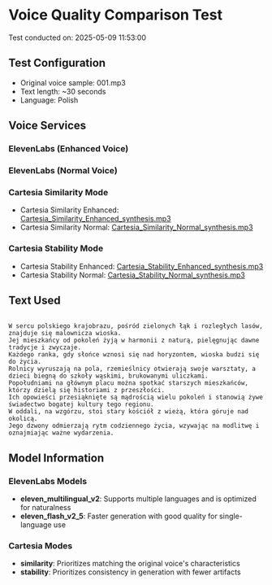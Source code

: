 # Voice Quality Comparison Test

Test conducted on: 2025-05-09 11:53:00

## Test Configuration

- Original voice sample: 001.mp3
- Text length: ~30 seconds
- Language: Polish

## Voice Services

### ElevenLabs (Enhanced Voice)

### ElevenLabs (Normal Voice)

### Cartesia Similarity Mode
- Cartesia Similarity Enhanced: [Cartesia_Similarity_Enhanced_synthesis.mp3](Cartesia_Similarity_Enhanced_synthesis.mp3)
- Cartesia Similarity Normal: [Cartesia_Similarity_Normal_synthesis.mp3](Cartesia_Similarity_Normal_synthesis.mp3)

### Cartesia Stability Mode
- Cartesia Stability Enhanced: [Cartesia_Stability_Enhanced_synthesis.mp3](Cartesia_Stability_Enhanced_synthesis.mp3)
- Cartesia Stability Normal: [Cartesia_Stability_Normal_synthesis.mp3](Cartesia_Stability_Normal_synthesis.mp3)

## Text Used

```

W sercu polskiego krajobrazu, pośród zielonych łąk i rozległych lasów, znajduje się malownicza wioska. 
Jej mieszkańcy od pokoleń żyją w harmonii z naturą, pielęgnując dawne tradycje i zwyczaje.
Każdego ranka, gdy słońce wznosi się nad horyzontem, wioska budzi się do życia. 
Rolnicy wyruszają na pola, rzemieślnicy otwierają swoje warsztaty, a dzieci biegną do szkoły wąskimi, brukowanymi uliczkami.
Popołudniami na głównym placu można spotkać starszych mieszkańców, którzy dzielą się historiami z przeszłości. 
Ich opowieści przesiąknięte są mądrością wielu pokoleń i stanowią żywe świadectwo bogatej kultury tego regionu.
W oddali, na wzgórzu, stoi stary kościół z wieżą, która góruje nad okolicą. 
Jego dzwony odmierzają rytm codziennego życia, wzywając na modlitwę i oznajmiając ważne wydarzenia.

```

## Model Information

### ElevenLabs Models
- **eleven_multilingual_v2**: Supports multiple languages and is optimized for naturalness
- **eleven_flash_v2_5**: Faster generation with good quality for single-language use

### Cartesia Modes
- **similarity**: Prioritizes matching the original voice's characteristics
- **stability**: Prioritizes consistency in generation with fewer artifacts
